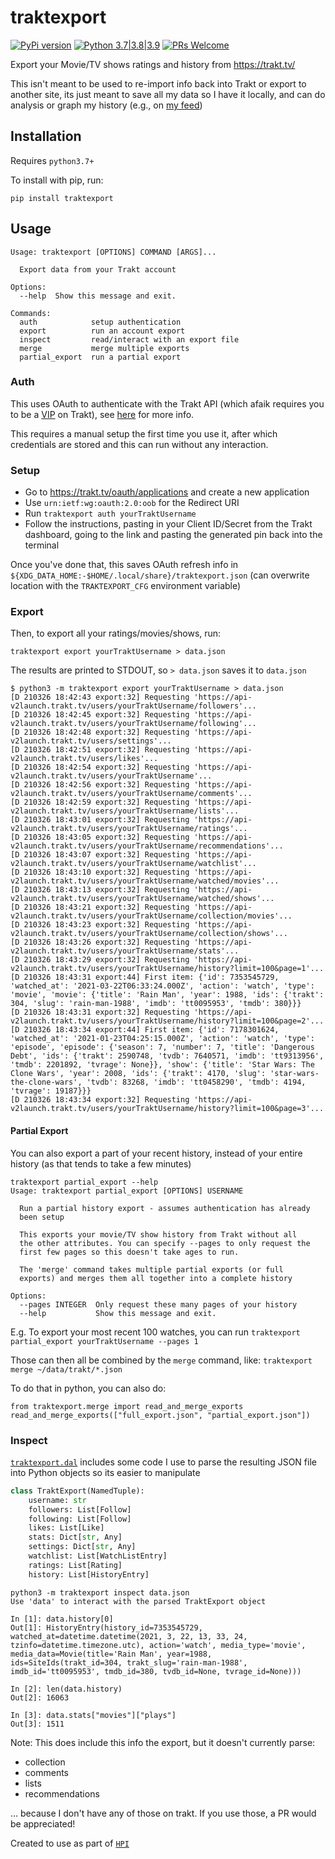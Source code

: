 # traktexport

[![PyPi version](https://img.shields.io/pypi/v/traktexport.svg)](https://pypi.python.org/pypi/traktexport) [![Python 3.7|3.8|3.9](https://img.shields.io/pypi/pyversions/traktexport.svg)](https://pypi.python.org/pypi/traktexport) [![PRs Welcome](https://img.shields.io/badge/PRs-welcome-brightgreen.svg?style=flat-square)](http://makeapullrequest.com)

Export your Movie/TV shows ratings and history from https://trakt.tv/

This isn't meant to be used to re-import info back into Trakt or export to another site, its just meant to save all my data so I have it locally, and can do analysis or graph my history (e.g., on [my feed](https://sean.fish/feed/?order_by=when&sort=desc&ftype=trakt_history_episode%2Ctrakt_history_movie))

## Installation

Requires `python3.7+`

To install with pip, run:

    pip install traktexport

## Usage

```
Usage: traktexport [OPTIONS] COMMAND [ARGS]...

  Export data from your Trakt account

Options:
  --help  Show this message and exit.

Commands:
  auth            setup authentication
  export          run an account export
  inspect         read/interact with an export file
  merge           merge multiple exports
  partial_export  run a partial export
```

### Auth

This uses OAuth to authenticate with the Trakt API (which afaik requires you to be a [VIP](https://trakt.tv/vip) on Trakt), see [here](https://pytrakt.readthedocs.io/en/latest/getstarted.html#oauth-auth) for more info.

This requires a manual setup the first time you use it, after which credentials are stored and this can run without any interaction.

### Setup

- Go to https://trakt.tv/oauth/applications and create a new application
- Use `urn:ietf:wg:oauth:2.0:oob` for the Redirect URI
- Run `traktexport auth yourTraktUsername`
- Follow the instructions, pasting in your Client ID/Secret from the Trakt dashboard, going to the link and pasting the generated pin back into the terminal

Once you've done that, this saves OAuth refresh info in `${XDG_DATA_HOME:-$HOME/.local/share}/traktexport.json` (can overwrite location with the `TRAKTEXPORT_CFG` environment variable)

### Export

Then, to export all your ratings/movies/shows, run:

`traktexport export yourTraktUsername > data.json`

The results are printed to STDOUT, so `> data.json` saves it to `data.json`

```
$ python3 -m traktexport export yourTraktUsername > data.json
[D 210326 18:42:43 export:32] Requesting 'https://api-v2launch.trakt.tv/users/yourTraktUsername/followers'...
[D 210326 18:42:45 export:32] Requesting 'https://api-v2launch.trakt.tv/users/yourTraktUsername/following'...
[D 210326 18:42:48 export:32] Requesting 'https://api-v2launch.trakt.tv/users/settings'...
[D 210326 18:42:51 export:32] Requesting 'https://api-v2launch.trakt.tv/users/likes'...
[D 210326 18:42:54 export:32] Requesting 'https://api-v2launch.trakt.tv/users/yourTraktUsername'...
[D 210326 18:42:56 export:32] Requesting 'https://api-v2launch.trakt.tv/users/yourTraktUsername/comments'...
[D 210326 18:42:59 export:32] Requesting 'https://api-v2launch.trakt.tv/users/yourTraktUsername/lists'...
[D 210326 18:43:01 export:32] Requesting 'https://api-v2launch.trakt.tv/users/yourTraktUsername/ratings'...
[D 210326 18:43:05 export:32] Requesting 'https://api-v2launch.trakt.tv/users/yourTraktUsername/recommendations'...
[D 210326 18:43:07 export:32] Requesting 'https://api-v2launch.trakt.tv/users/yourTraktUsername/watchlist'...
[D 210326 18:43:10 export:32] Requesting 'https://api-v2launch.trakt.tv/users/yourTraktUsername/watched/movies'...
[D 210326 18:43:13 export:32] Requesting 'https://api-v2launch.trakt.tv/users/yourTraktUsername/watched/shows'...
[D 210326 18:43:21 export:32] Requesting 'https://api-v2launch.trakt.tv/users/yourTraktUsername/collection/movies'...
[D 210326 18:43:23 export:32] Requesting 'https://api-v2launch.trakt.tv/users/yourTraktUsername/collection/shows'...
[D 210326 18:43:26 export:32] Requesting 'https://api-v2launch.trakt.tv/users/yourTraktUsername/stats'...
[D 210326 18:43:29 export:32] Requesting 'https://api-v2launch.trakt.tv/users/yourTraktUsername/history?limit=100&page=1'...
[D 210326 18:43:31 export:44] First item: {'id': 7353545729, 'watched_at': '2021-03-22T06:33:24.000Z', 'action': 'watch', 'type': 'movie', 'movie': {'title': 'Rain Man', 'year': 1988, 'ids': {'trakt': 304, 'slug': 'rain-man-1988', 'imdb': 'tt0095953', 'tmdb': 380}}}
[D 210326 18:43:31 export:32] Requesting 'https://api-v2launch.trakt.tv/users/yourTraktUsername/history?limit=100&page=2'...
[D 210326 18:43:34 export:44] First item: {'id': 7178301624, 'watched_at': '2021-01-23T04:25:15.000Z', 'action': 'watch', 'type': 'episode', 'episode': {'season': 7, 'number': 7, 'title': 'Dangerous Debt', 'ids': {'trakt': 2590748, 'tvdb': 7640571, 'imdb': 'tt9313956', 'tmdb': 2201892, 'tvrage': None}}, 'show': {'title': 'Star Wars: The Clone Wars', 'year': 2008, 'ids': {'trakt': 4170, 'slug': 'star-wars-the-clone-wars', 'tvdb': 83268, 'imdb': 'tt0458290', 'tmdb': 4194, 'tvrage': 19187}}}
[D 210326 18:43:34 export:32] Requesting 'https://api-v2launch.trakt.tv/users/yourTraktUsername/history?limit=100&page=3'...
```

#### Partial Export

You can also export a part of your recent history, instead of your entire history (as that tends to take a few minutes)

```
traktexport partial_export --help
Usage: traktexport partial_export [OPTIONS] USERNAME

  Run a partial history export - assumes authentication has already
  been setup

  This exports your movie/TV show history from Trakt without all
  the other attributes. You can specify --pages to only request the
  first few pages so this doesn't take ages to run.

  The 'merge' command takes multiple partial exports (or full
  exports) and merges them all together into a complete history

Options:
  --pages INTEGER  Only request these many pages of your history
  --help           Show this message and exit.
```

E.g. To export your most recent 100 watches, you can run `traktexport partial_export yourTraktUsername --pages 1`

Those can then all be combined by the `merge` command, like: `traktexport merge ~/data/trakt/*.json`

To do that in python, you can also do:

```
from traktexport.merge import read_and_merge_exports
read_and_merge_exports(["full_export.json", "partial_export.json"])
```

### Inspect

[`traktexport.dal`](./traktexport/dal.py) includes some code I use to parse the resulting JSON file into Python objects so its easier to manipulate

```python
class TraktExport(NamedTuple):
    username: str
    followers: List[Follow]
    following: List[Follow]
    likes: List[Like]
    stats: Dict[str, Any]
    settings: Dict[str, Any]
    watchlist: List[WatchListEntry]
    ratings: List[Rating]
    history: List[HistoryEntry]
```

```
python3 -m traktexport inspect data.json
Use 'data' to interact with the parsed TraktExport object

In [1]: data.history[0]
Out[1]: HistoryEntry(history_id=7353545729, watched_at=datetime.datetime(2021, 3, 22, 13, 33, 24, tzinfo=datetime.timezone.utc), action='watch', media_type='movie', media_data=Movie(title='Rain Man', year=1988, ids=SiteIds(trakt_id=304, trakt_slug='rain-man-1988', imdb_id='tt0095953', tmdb_id=380, tvdb_id=None, tvrage_id=None)))

In [2]: len(data.history)
Out[2]: 16063

In [3]: data.stats["movies"]["plays"]
Out[3]: 1511
```

Note: This does include this info the export, but it doesn't currently parse:

- collection
- comments
- lists
- recommendations

... because I don't have any of those on trakt. If you use those, a PR would be appreciated!

Created to use as part of [`HPI`](https://github.com/seanbreckenridge/HPI)
